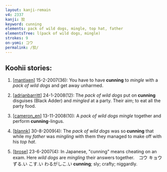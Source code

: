 ```yaml
---
layout: kanji-remain
v4: 2337
kanji: 狡
keyword: cunning
elements: pack of wild dogs, mingle, top hat, father
elementsTree: l(pack of wild dogs, mingle)
strokes: 9
on-yomi: コウ
permalink: /狡/
---
```


## Koohii stories: 

1) [<a href="http://kanji.koohii.com/profile/mantixen">mantixen</a>] 15-2-2007(36): You have to have<strong> cunning</strong> to <em>mingle</em> with a <em>pack of wild dogs</em> and get away unharmed.

2) [<a href="http://kanji.koohii.com/profile/adrianbarritt">adrianbarritt</a>] 24-1-2008(12): The <em>pack of wild dogs</em> put on<strong> cunning</strong> disguises (Black Adder) and <em>mingled</em> at a party. Their aim; to eat all the party food.

3) [<a href="http://kanji.koohii.com/profile/cameron_en">cameron_en</a>] 13-11-2008(10): A <em>pack of wild dogs</em> <em>mingle</em> together and perform<strong> cunning</strong>-lingus.

4) [<a href="http://kanji.koohii.com/profile/blannk">blannk</a>] 30-8-2009(4): The <em>pack of wild dogs</em> was so<strong> cunning</strong> that while my <em>father</em> was <em>mingling</em> with them they managed to make off with his <em>top hat</em>.

5) [<a href="http://kanji.koohii.com/profile/brose">brose</a>] 23-6-2007(4): In Japanese, &quot;cunning&quot; means cheating on an exam. Here <em>wild dogs</em> are <em>mingling</em> their answers together.　コウ キョウ ずる.い こす.い わるがしこ.い<strong> cunning</strong>; sly; crafty; niggardly.

